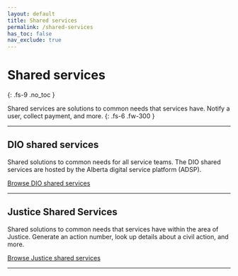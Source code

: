 ```yaml
---
layout: default
title: Shared services
permalink: /shared-services
has_toc: false
nav_exclude: true
---
```


# Shared services
{: .fs-9 .no_toc }

Shared services are solutions to common needs that services have. Notify a user, collect payment, and more.
{: .fs-6 .fw-300 }


---

## DIO shared services

Shared solutions to common needs for all service teams. The DIO shared services are hosted by the Alberta digital service platform (ADSP).

[Browse DIO shared services](https://twjeffery.github.io/DIO-test-2/shared_services/adsp/overview/)

---

## Justice Shared Services

Shared solutions to common needs that services have within the area of Justice. Generate an action number, look up details about a civil action, and more.

[Browse Justice shared services](https://twjeffery.github.io/DIO-test-2/shared_services/justice/overview/)

---
